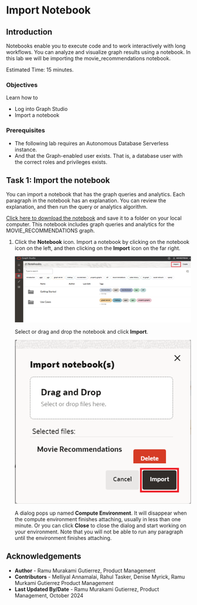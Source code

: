 <!--
    {
        "name":"Create Graph",
        "description":"Login to Graph Studio and create a moviestream graph for when running the tenancy the lab."
    }
-->

# Import Notebook

## Introduction

Notebooks enable you to execute code and to work interactively with long workflows. You can analyze and visualize graph results using a notebook. In this lab we will be importing the movie_recommendations notebook.

Estimated Time: 15 minutes.

### Objectives

Learn how to

- Log into Graph Studio
- Import a notebook

### Prerequisites

- The following lab requires an Autonomous Database Serverless instance.
- And that the Graph-enabled user exists. That is, a database user with the correct roles and privileges exists.

## Task 1: Import the notebook

 You can import a notebook that has the graph queries and analytics. Each paragraph in the notebook has an explanation.  You can review the explanation, and then run the query or analytics algorithm.

  [Click here to download the notebook](https://c4u04.objectstorage.us-ashburn-1.oci.customer-oci.com/p/EcTjWk2IuZPZeNnD_fYMcgUhdNDIDA6rt9gaFj_WZMiL7VvxPBNMY60837hu5hga/n/c4u04/b/livelabsfiles/o/MOVIE_RECOMMENDATIONS.dsnb) and save it to a folder on your local computer.  This notebook includes graph queries and analytics for the MOVIE_RECOMMENDATIONS graph.

 1. Click the **Notebook** icon. Import a notebook by clicking on the notebook icon on the left, and then clicking on the **Import** icon on the far right.

    ![Click the notebook icon and import the notebook.](images/task3step1.png " ")
    
     Select or drag and drop the notebook and click **Import**.

    ![Select the notebook to import and click on Import.](images/task3step2.png " ")

    A dialog pops up named **Compute Environment**. It will disappear when the compute environment finishes attaching, usually in less than one minute. Or you can click **Close** to close the dialog and start working on your environment. Note that you will not be able to run any paragraph until the environment finishes attaching.

## Acknowledgements
* **Author** - Ramu Murakami Gutierrez, Product Management
* **Contributors** -  Melliyal Annamalai, Rahul Tasker, Denise Myrick, Ramu Murkami Gutierrez Product Management
* **Last Updated By/Date** - Ramu Murakami Gutierrez, Product Management, October 2024
